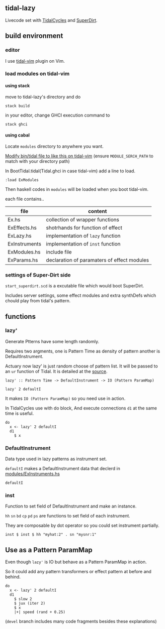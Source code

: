tidal-lazy
---

Livecode set with [TidalCycles](https://github.com/tidalcycles/Tidal) and [SuperDirt](https://github.com/musikinformatik/SuperDirt).

## build environment 

### editor

I use [tidal-vim](https://github.com/munshkr/vim-tidal) plugin on Vim.

### load modules on tidal-vim

#### using stack

move to tidal-lazy's directory and do

`
stack build
`

in your editor, change GHCI execution command to

`stack ghci`


#### using cabal

Locate ```modules``` directory to anywhere you want.

[Modify bin/tidal file to like this on tidal-vim](https://github.com/moxuse/vim-tidal/commit/0819012aac63dc065bb34890b8a0a29776991853) (ensure ```MODULE_SERCH_PATH``` to match with your directory path)

In BootTidal.tidal(Tidal.ghci in case tidal-vim) add a line to load.

```:load ExModules```

Then haskell codes in ```modules``` will be loaded when you boot tidal-vim.

each file contains..

file | content
--- | ---
Ex.hs | collection of wrapper functions
ExEffects.hs | shotrhands for function of effect
ExLazy.hs | implementation of ```lazy``` function
ExInstruments | implementation of ```inst``` function
ExModules.hs | include file
ExParams.hs | declaration of paramaters of effect modules

### settings of Super-Dirt side

```start_superdirt.scd``` is a excutable file which would boot SuperDirt.

Includes server settings, some effect modules and extra synthDefs which chould play from tidal's pattern.


## functions

### lazy'

Generate Ptterns have some length randomly.

Requires two argments, one is Pattern Time as density of pattern another is DefaultInstrument.

Actuary now lazy' is just random choose of pattern list. It will be passed to an `ur` function of Tidal. It is detailed at the [source](https://github.com/moxuse/tidal-lazy/blob/master/modules/ExLazy.hs).

```
lazy' :: Pattern Time -> DefaultInstrument -> IO (Pattern ParamMap)
```

```
lazy' 2 defaultI
```

It makes `IO (Pattern ParamMap)` so you need use in action. 

In TidalCycles use with do block, And execute connections `d1` at the same time is useful.

```
do
  x <- lazy' 2 defaultI
  d1
    $ x
```

### DefaultInstrument

Data type used in lazy patterns as instrument set.

`defaultI` makes a DefaultInstrument data that declerd in [modules/ExInstruments.hs](https://github.com/moxuse/tidal-lazy/blob/master/modules/ExInstruments.hs)

```
defaultI
```

### inst

Function to set field of DefaultInstrument and make an instance. 

`hh` `sn` `bd` `cp` `pd` `ps` are functions to set field of each instrument. 

They are composable by dot operator so you could set instrument partially.


```
inst $ inst $ hh "myhat:2" . sn "mysnr:1"
```

## Use as a Pattern ParamMap

Even though `lazy'` is IO but behave as a Pattern ParamMap in action.

So it could add any pattern transformers or effect pattern at before and behind.

```
do
  x <- lazy' 2 defaultI
  d1
    $ slow 2
    $ jux (iter 2)
    $ x
    |+| speed (rand + 0.25)
```


(```devel``` branch includes many code fragments besides these explanations)
